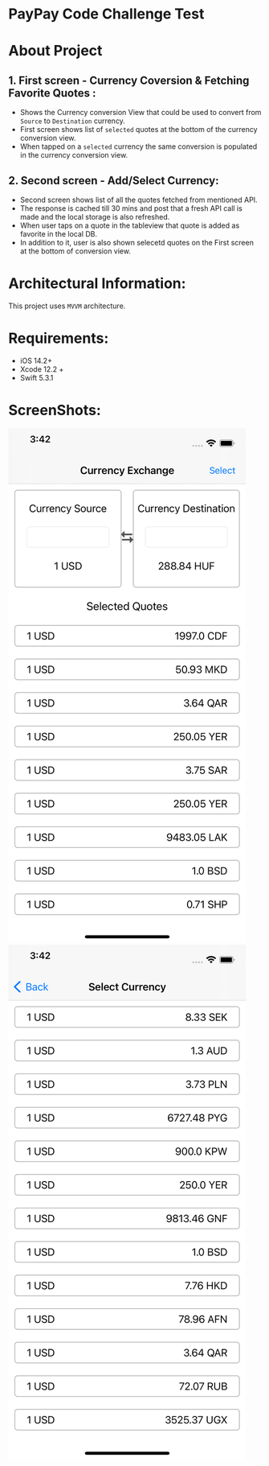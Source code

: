 # PayPay Code Challenge Test

# About Project 

## 1. First screen - Currency Coversion & Fetching Favorite Quotes : 
- Shows the Currency conversion View that could be used to convert from `Source` to `Destination` currency.
- First screen shows list of `selected` quotes at the bottom of the currency conversion view.
- When tapped on a `selected` currency the same conversion is populated in the currency conversion view.

## 2. Second screen - Add/Select Currency: 
- Second screen shows list of all the quotes fetched from mentioned API. 
- The response is cached till 30 mins and post that a fresh API call is made and the local storage is also refreshed. 
- When user taps on a quote in the tableview that quote is added as favorite in the local DB. 
- In addition to it, user is also shown selecetd quotes on the First screen at the bottom of conversion view.


# Architectural Information:
This project uses `MVVM` architecture.

# Requirements:
* iOS 14.2+
* Xcode 12.2 +
* Swift 5.3.1

# ScreenShots:
![List Screen](listing.png)
![List Screen](add.png)
